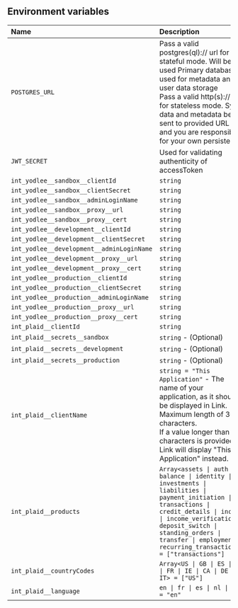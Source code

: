 ## Environment variables

| Name                                      | Description                                                                                                                                                                                                                                                                       |
| :---------------------------------------- | :-------------------------------------------------------------------------------------------------------------------------------------------------------------------------------------------------------------------------------------------------------------------------------- |
| `POSTGRES_URL`                            | Pass a valid postgres(ql):// url for stateful mode. Will be used Primary database used for metadata and user data storage</br>Pass a valid http(s):// url for stateless mode. Sync data and metadata be sent to provided URL and you are responsible for your own persistence     |
| `JWT_SECRET`                              | Used for validating authenticity of accessToken                                                                                                                                                                                                                                   |
| `int_yodlee__sandbox__clientId`           | `string`                                                                                                                                                                                                                                                                          |
| `int_yodlee__sandbox__clientSecret`       | `string`                                                                                                                                                                                                                                                                          |
| `int_yodlee__sandbox__adminLoginName`     | `string`                                                                                                                                                                                                                                                                          |
| `int_yodlee__sandbox__proxy__url`         | `string`                                                                                                                                                                                                                                                                          |
| `int_yodlee__sandbox__proxy__cert`        | `string`                                                                                                                                                                                                                                                                          |
| `int_yodlee__development__clientId`       | `string`                                                                                                                                                                                                                                                                          |
| `int_yodlee__development__clientSecret`   | `string`                                                                                                                                                                                                                                                                          |
| `int_yodlee__development__adminLoginName` | `string`                                                                                                                                                                                                                                                                          |
| `int_yodlee__development__proxy__url`     | `string`                                                                                                                                                                                                                                                                          |
| `int_yodlee__development__proxy__cert`    | `string`                                                                                                                                                                                                                                                                          |
| `int_yodlee__production__clientId`        | `string`                                                                                                                                                                                                                                                                          |
| `int_yodlee__production__clientSecret`    | `string`                                                                                                                                                                                                                                                                          |
| `int_yodlee__production__adminLoginName`  | `string`                                                                                                                                                                                                                                                                          |
| `int_yodlee__production__proxy__url`      | `string`                                                                                                                                                                                                                                                                          |
| `int_yodlee__production__proxy__cert`     | `string`                                                                                                                                                                                                                                                                          |
| `int_plaid__clientId`                     | `string`                                                                                                                                                                                                                                                                          |
| `int_plaid__secrets__sandbox`             | `string` - (Optional)                                                                                                                                                                                                                                                             |
| `int_plaid__secrets__development`         | `string` - (Optional)                                                                                                                                                                                                                                                             |
| `int_plaid__secrets__production`          | `string` - (Optional)                                                                                                                                                                                                                                                             |
| `int_plaid__clientName`                   | `string = "This Application"` - The name of your application, as it should be displayed in Link.</br>Maximum length of 30 characters.</br>If a value longer than 30 characters is provided, Link will display "This Application" instead.                                         |
| `int_plaid__products`                     | `Array<assets \| auth \| balance \| identity \| investments \| liabilities \| payment_initiation \| transactions \| credit_details \| income \| income_verification \| deposit_switch \| standing_orders \| transfer \| employment \| recurring_transactions> = ["transactions"]` |
| `int_plaid__countryCodes`                 | `Array<US \| GB \| ES \| NL \| FR \| IE \| CA \| DE \| IT> = ["US"]`                                                                                                                                                                                                              |
| `int_plaid__language`                     | `en \| fr \| es \| nl \| de = "en"`                                                                                                                                                                                                                                               |
